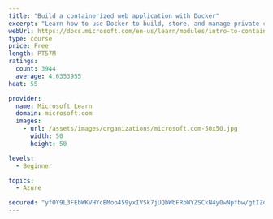 ```yaml
---
title: "Build a containerized web application with Docker"
excerpt: "Learn how to use Docker to build, store, and manage private container images with the Azure Container Registry."
webUrl: https://docs.microsoft.com/en-us/learn/modules/intro-to-containers/
type: course
price: Free
length: PT57M
ratings:
  count: 3944
  average: 4.6353955
heat: 55

provider:
  name: Microsoft Learn
  domain: microsoft.com
  images:
    - url: /assets/images/organizations/microsoft.com-50x50.jpg
      width: 50
      height: 50

levels:
  - Beginner

topics:
  - Azure

secured: "yfOY9L3FEbWKVHYcBMoo459yxIVSk7jUQbWbFRbWYZSCkN4y0wNpfbw/gtIZoTwWK1a7d/S+bIDxmvdt6bGgMTARl+1iBzhhKcL5yggXLge8r+qoqQryi6H1kT++PW07A5dANXzao1K7q1oGz6NOUv7FBD9eX7SFj+iXOG+JPg5os4y6KL/TruXtZVV1To1ic/HXREITgvbdSg7UFLCrya9UxulmcOEpZuNYcMoTN9UcldU6OosZE0lUhPScJ2UbCUmC2jF4ArrmPnAdaYbcJgjkbyVg9262ddkxLJ+XVXDX24eI54bNpqXQiAlDzAx3ggL5zCwIOGcPeXdAMfiaexnx6O9ix8UQDNSyR8vRPkaGYpsWDjqy/1TGd5a84f1etBaK1OoS0VBO+MANWjViPJvWLDEwbb5FGnWfksjeRZ4=;yIm11RZi3q9p7ajKVXJ05g=="
---
```


